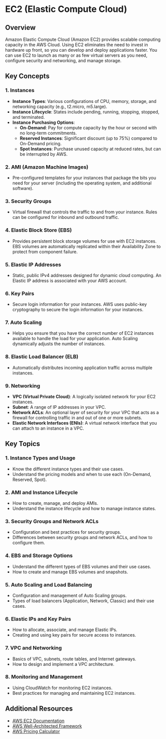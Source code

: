 # EC2 (Elastic Compute Cloud)

## Overview

Amazon Elastic Compute Cloud (Amazon EC2) provides scalable computing capacity in the AWS Cloud. Using EC2 eliminates the need to invest in hardware up front, so you can develop and deploy applications faster. You can use EC2 to launch as many or as few virtual servers as you need, configure security and networking, and manage storage.

## Key Concepts

### 1. **Instances**
   - **Instance Types**: Various configurations of CPU, memory, storage, and networking capacity (e.g., t2.micro, m5.large).
   - **Instance Lifecycle**: States include pending, running, stopping, stopped, and terminated.
   - **Instance Purchasing Options**:
     - **On-Demand**: Pay for compute capacity by the hour or second with no long-term commitments.
     - **Reserved Instances**: Significant discount (up to 75%) compared to On-Demand pricing.
     - **Spot Instances**: Purchase unused capacity at reduced rates, but can be interrupted by AWS.

### 2. **AMI (Amazon Machine Images)**
   - Pre-configured templates for your instances that package the bits you need for your server (including the operating system, and additional software).

### 3. **Security Groups**
   - Virtual firewall that controls the traffic to and from your instance. Rules can be configured for inbound and outbound traffic.

### 4. **Elastic Block Store (EBS)**
   - Provides persistent block storage volumes for use with EC2 instances. EBS volumes are automatically replicated within their Availability Zone to protect from component failure.

### 5. **Elastic IP Addresses**
   - Static, public IPv4 addresses designed for dynamic cloud computing. An Elastic IP address is associated with your AWS account.

### 6. **Key Pairs**
   - Secure login information for your instances. AWS uses public-key cryptography to secure the login information for your instances.

### 7. **Auto Scaling**
   - Helps you ensure that you have the correct number of EC2 instances available to handle the load for your application. Auto Scaling dynamically adjusts the number of instances.

### 8. **Elastic Load Balancer (ELB)**
   - Automatically distributes incoming application traffic across multiple instances.

### 9. **Networking**
   - **VPC (Virtual Private Cloud)**: A logically isolated network for your EC2 instances.
   - **Subnet**: A range of IP addresses in your VPC.
   - **Network ACLs**: An optional layer of security for your VPC that acts as a firewall for controlling traffic in and out of one or more subnets.
   - **Elastic Network Interfaces (ENIs)**: A virtual network interface that you can attach to an instance in a VPC.

## Key Topics 

### 1. **Instance Types and Usage**
   - Know the different instance types and their use cases.
   - Understand the pricing models and when to use each (On-Demand, Reserved, Spot).

### 2. **AMI and Instance Lifecycle**
   - How to create, manage, and deploy AMIs.
   - Understand the instance lifecycle and how to manage instance states.

### 3. **Security Groups and Network ACLs**
   - Configuration and best practices for security groups.
   - Differences between security groups and network ACLs, and how to configure them.

### 4. **EBS and Storage Options**
   - Understand the different types of EBS volumes and their use cases.
   - How to create and manage EBS volumes and snapshots.

### 5. **Auto Scaling and Load Balancing**
   - Configuration and management of Auto Scaling groups.
   - Types of load balancers (Application, Network, Classic) and their use cases.

### 6. **Elastic IPs and Key Pairs**
   - How to allocate, associate, and manage Elastic IPs.
   - Creating and using key pairs for secure access to instances.

### 7. **VPC and Networking**
   - Basics of VPC, subnets, route tables, and Internet gateways.
   - How to design and implement a VPC architecture.

### 8. **Monitoring and Management**
   - Using CloudWatch for monitoring EC2 instances.
   - Best practices for managing and maintaining EC2 instances.


## Additional Resources

- [AWS EC2 Documentation](https://docs.aws.amazon.com/ec2/index.html)
- [AWS Well-Architected Framework](https://aws.amazon.com/architecture/well-architected/)
- [AWS Pricing Calculator](https://calculator.aws/#/)
